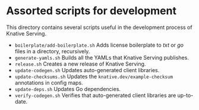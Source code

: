 # Assorted scripts for development

This directory contains several scripts useful in the development process of
Knative Serving.

- `boilerplate/add-boilerplate.sh` Adds license boilerplate to _txt_ or _go_
  files in a directory, recursively.
- `generate-yamls.sh` Builds all the YAMLs that Knative Serving publishes.
- `release.sh` Creates a new release of Knative Serving.
- `update-codegen.sh` Updates auto-generated client libraries.
- `update-checksums.sh` Updates the `knative.dev/example-checksum` annotations
  in config maps.
- `update-deps.sh` Updates Go dependencies.
- `verify-codegen.sh` Verifies that auto-generated client libraries are
  up-to-date.
